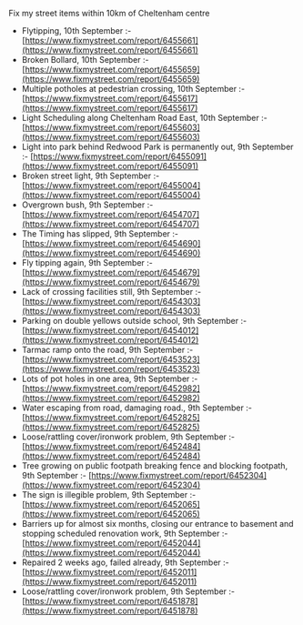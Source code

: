 Fix my street items within 10km of Cheltenham centre

<!-- fix_marker starts -->

- Flytipping, 10th September :- [https://www.fixmystreet.com/report/6455661](https://www.fixmystreet.com/report/6455661)
- Broken Bollard, 10th September :- [https://www.fixmystreet.com/report/6455659](https://www.fixmystreet.com/report/6455659)
- Multiple potholes at pedestrian crossing, 10th September :- [https://www.fixmystreet.com/report/6455617](https://www.fixmystreet.com/report/6455617)
- Light Scheduling along Cheltenham Road East, 10th September :- [https://www.fixmystreet.com/report/6455603](https://www.fixmystreet.com/report/6455603)
- Light into park behind Redwood Park is permanently out, 9th September :- [https://www.fixmystreet.com/report/6455091](https://www.fixmystreet.com/report/6455091)
- Broken street light, 9th September :- [https://www.fixmystreet.com/report/6455004](https://www.fixmystreet.com/report/6455004)
- Overgrown bush, 9th September :- [https://www.fixmystreet.com/report/6454707](https://www.fixmystreet.com/report/6454707)
- The Timing has slipped, 9th September :- [https://www.fixmystreet.com/report/6454690](https://www.fixmystreet.com/report/6454690)
- Fly tipping again, 9th September :- [https://www.fixmystreet.com/report/6454679](https://www.fixmystreet.com/report/6454679)
- Lack of crossing facilities still, 9th September :- [https://www.fixmystreet.com/report/6454303](https://www.fixmystreet.com/report/6454303)
- Parking on double yellows outside school, 9th September :- [https://www.fixmystreet.com/report/6454012](https://www.fixmystreet.com/report/6454012)
- Tarmac ramp onto the road, 9th September :- [https://www.fixmystreet.com/report/6453523](https://www.fixmystreet.com/report/6453523)
- Lots of pot holes in one area, 9th September :- [https://www.fixmystreet.com/report/6452982](https://www.fixmystreet.com/report/6452982)
- Water escaping from road, damaging road., 9th September :- [https://www.fixmystreet.com/report/6452825](https://www.fixmystreet.com/report/6452825)
- Loose/rattling cover/ironwork problem, 9th September :- [https://www.fixmystreet.com/report/6452484](https://www.fixmystreet.com/report/6452484)
- Tree growing on public footpath breaking fence and blocking footpath, 9th September :- [https://www.fixmystreet.com/report/6452304](https://www.fixmystreet.com/report/6452304)
- The sign is illegible problem, 9th September :- [https://www.fixmystreet.com/report/6452065](https://www.fixmystreet.com/report/6452065)
- Barriers up for almost six months, closing our entrance to basement and stopping scheduled renovation work, 9th September :- [https://www.fixmystreet.com/report/6452044](https://www.fixmystreet.com/report/6452044)
- Repaired 2 weeks ago, failed already, 9th September :- [https://www.fixmystreet.com/report/6452011](https://www.fixmystreet.com/report/6452011)
- Loose/rattling cover/ironwork problem, 9th September :- [https://www.fixmystreet.com/report/6451878](https://www.fixmystreet.com/report/6451878)

<!-- fix_marker ends -->